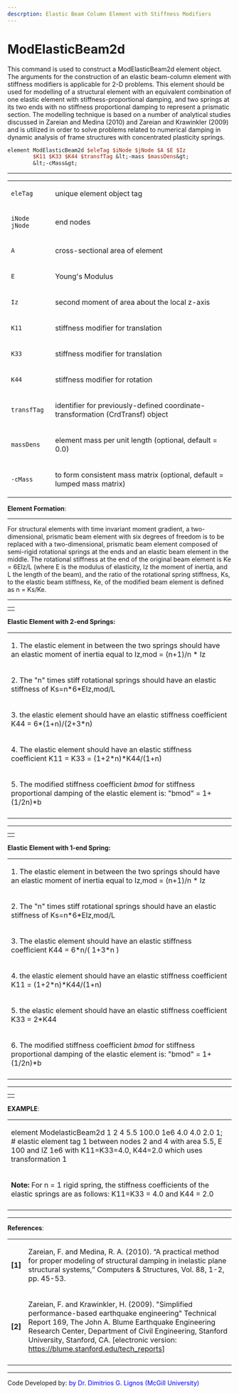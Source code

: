 ```yaml
---
descrption: Elastic Beam Column Element with Stiffness Modifiers
---
```

# ModElasticBeam2d

<p>This command is used to construct a ModElasticBeam2d element object.
The arguments for the construction of an elastic beam-column element
with stiffness modifiers is applicable for 2-D problems. This element
should be used for modelling of a structural element with an equivalent
combination of one elastic element with stiffness-proportional damping,
and two springs at its two ends with no stiffness proportional damping
to represent a prismatic section. The modelling technique is based on a
number of analytical studies discussed in Zareian and Medina (2010) and
Zareian and Krawinkler (2009) and is utilized in order to solve problems
related to numerical damping in dynamic analysis of frame structures
with concentrated plasticity springs.</p>

```tcl
element ModElasticBeam2d $eleTag $iNode $jNode $A $E $Iz
        $K11 $K33 $K44 $transfTag &lt;-mass $massDens&gt;
        &lt;-cMass&gt;
```

<hr />
<table>
<tbody>
<tr class="odd">
<td><code class="parameter-table-variable">eleTag</code></td>
<td><p>unique element object tag</p></td>
</tr>
<tr class="even">
<td><p><code class="parameter-table-variable">iNode jNode</code></p></td>
<td><p>end nodes</p></td>
</tr>
<tr class="odd">
<td><code class="parameter-table-variable">A</code></td>
<td><p>cross-sectional area of element</p></td>
</tr>
<tr class="even">
<td><code class="parameter-table-variable">E</code></td>
<td><p>Young's Modulus</p></td>
</tr>
<tr class="odd">
<td><code class="parameter-table-variable">Iz</code></td>
<td><p>second moment of area about the local z-axis</p></td>
</tr>
<tr class="even">
<td><p><code class="parameter-table-variable">K11</code></p></td>
<td><p>stiffness modifier for translation</p></td>
</tr>
<tr class="odd">
<td><p><code class="parameter-table-variable">K33</code></p></td>
<td><p>stiffness modifier for translation</p></td>
</tr>
<tr class="even">
<td><p><code class="parameter-table-variable">K44</code></p></td>
<td><p>stiffness modifier for rotation</p></td>
</tr>
<tr class="odd">
<td><code class="parameter-table-variable">transfTag</code></td>
<td><p>identifier for previously-defined coordinate-transformation
(CrdTransf) object</p></td>
</tr>
<tr class="even">
<td><code class="parameter-table-variable">massDens</code></td>
<td><p>element mass per unit length (optional, default = 0.0)</p></td>
</tr>
<tr class="odd">
<td><p><code class="parameter-table-flag">-cMass</code></p></td>
<td><p>to form consistent mass matrix (optional, default = lumped mass
matrix)</p></td>
</tr>
</tbody>
</table>
<p><strong>Element Formation</strong>:</p>
<hr />
<p>For structural elements with time invariant moment gradient, a
two-dimensional, prismatic beam element with six degrees of freedom is
to be replaced with a two-dimensional, prismatic beam element composed
of semi-rigid rotational springs at the ends and an elastic beam element
in the middle. The rotational stiffness at the end of the original beam
element is Ke = 6EIz/L (where E is the modulus of elasticity, Iz the
moment of inertia, and L the length of the beam), and the ratio of the
rotational spring stiffness, Ks, to the elastic beam stiffness, Ke, of
the modified beam element is defined as n = Ks/Ke.</p>
<hr />
<table>
<tbody>
<tr class="odd">
<td></td>
</tr>
</tbody>
</table>
<p><strong>Elastic Element with 2-end Springs:</strong></p>
<table>
<tbody>
<tr class="odd">
<td><p>1. The elastic element in between the two springs should have an
elastic moment of inertia equal to Iz,mod = (n+1)/n * Iz</p></td>
</tr>
<tr class="even">
<td><p>2. The "n" times stiff rotational springs should have an elastic
stiffness of Ks=n*6*EIz,mod/L</p></td>
</tr>
<tr class="odd">
<td><p>3. the elastic element should have an elastic stiffness
coefficient K44 = 6*(1+n)/(2+3*n)</p></td>
</tr>
<tr class="even">
<td><p>4. The elastic element should have an elastic stiffness
coefficient K11 = K33 = (1+2*n)*K44/(1+n)</p></td>
</tr>
<tr class="odd">
<td><p>5. The modified stiffness coefficient <em>bmod</em> for stiffness
proportional damping of the elastic element is: "bmod" =
1+(1/2n)*b</p></td>
</tr>
<tr class="even">
<td></td>
</tr>
</tbody>
</table>
<hr />
<table>
<tbody>
<tr class="odd">
<td></td>
</tr>
</tbody>
</table>
<p><strong>Elastic Element with 1-end Spring:</strong></p>
<table>
<tbody>
<tr class="odd">
<td><p>1. The elastic element in between the two springs should have an
elastic moment of inertia equal to Iz,mod = (n+1)/n * Iz</p></td>
</tr>
<tr class="even">
<td><p>2. The "n" times stiff rotational springs should have an elastic
stiffness of Ks=n*6*EIz,mod/L</p></td>
</tr>
<tr class="odd">
<td><p>3. The elastic element should have an elastic stiffness
coefficient K44 = 6*n/( 1+3*n )</p></td>
</tr>
<tr class="even">
<td><p>4. the elastic element should have an elastic stiffness
coefficient K11 = (1+2*n)*K44/(1+n)</p></td>
</tr>
<tr class="odd">
<td><p>5. the elastic element should have an elastic stiffness
coefficient K33 = 2*K44</p></td>
</tr>
<tr class="even">
<td><p>6. The modified stiffness coefficient <em>bmod</em> for stiffness
proportional damping of the elastic element is: "bmod" =
1+(1/2n)*b</p></td>
</tr>
<tr class="odd">
<td></td>
</tr>
</tbody>
</table>
<hr />
<table>
<tbody>
<tr class="odd">
<td></td>
</tr>
</tbody>
</table>
<p><strong>EXAMPLE</strong>:</p>
<table>
<tbody>
<tr class="odd">
<td><p>element ModelasticBeam2d 1 2 4 5.5 100.0 1e6 4.0 4.0 2.0 1; #
elastic element tag 1 between nodes 2 and 4 with area 5.5, E 100 and IZ
1e6 with K11=K33=4.0, K44=2.0 which uses transformation 1</p></td>
</tr>
<tr class="even">
<td><p><strong>Note:</strong> For n = 1 rigid spring, the stiffness
coefficients of the elastic springs are as follows: K11=K33 = 4.0 and
K44 = 2.0</p></td>
</tr>
<tr class="odd">
<td></td>
</tr>
</tbody>
</table>
<hr />
<p><strong>References</strong>:</p>
<table>
<tbody>
<tr class="odd">
<td><p><strong>[1]</strong></p></td>
<td><p>Zareian, F. and Medina, R. A. (2010). “A practical method for
proper modeling of structural damping in inelastic plane structural
systems,” Computers &amp; Structures, Vol. 88, 1-2, pp. 45-53.</p></td>
</tr>
<tr class="even">
<td><p><strong>[2]</strong></p></td>
<td><p>Zareian, F. and Krawinkler, H. (2009). "Simplified
performance-based earthquake engineering" Technical Report 169, The John
A. Blume Earthquake Engineering Research Center, Department of Civil
Engineering, Stanford University, Stanford, CA. [electronic version: <a
href="https://blume.stanford.edu/tech_reports">https://blume.stanford.edu/tech_reports</a>]</p></td>
</tr>
<tr class="odd">
<td></td>
<td></td>
</tr>
</tbody>
</table>
<hr />
<p>Code Developed by: <span style="color:blue"> by Dr. Dimitrios
G. Lignos (McGill University) </span></p>
